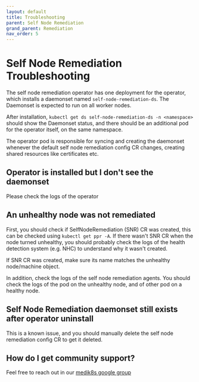 ```yaml
---
layout: default
title: Troubleshooting
parent: Self Node Remediation
grand_parent: Remediation
nav_order: 5
---
```


# Self Node Remediation Troubleshooting

The self node remediation operator has one deployment for the operator, which installs a daemonset named `self-node-remediation-ds`.
The Daemonset is expected to run on all worker nodes.

After installation, `kubectl get ds self-node-remediation-ds -n <namespace>` should show the Daemonset status, and there should be an additional pod for the operator itself, on the same namespace.

The operator pod is responsible for syncing and creating the daemonset whenever the default self node remediation config CR changes, creating shared resources like certificates etc.

## Operator is installed but I don't see the daemonset
Please check the logs of the operator

## An unhealthy node was not remediated
First, you should check if SelfNodeRemediation (SNR) CR was created, this can be checked using `kubectl get ppr -A`.
If there wasn't SNR CR when the node turned unhealthy, you should probably check the logs of the health detection system (e.g. NHC) to understand why it wasn't created.

If SNR CR was created, make sure its name matches the unhealthy node/machine object.

In addition, check the logs of the self node remediation agents. You should check the logs of the pod on the unhealthy node, and of other pod on a healthy node.

## Self Node Remediation daemonset still exists after operator uninstall
This is a known issue, and you should manually delete the self node remediation config CR to get it deleted.

## How do I get community support?
Feel free to reach out in our [medik8s google group](https://groups.google.com/g/medik8s)




